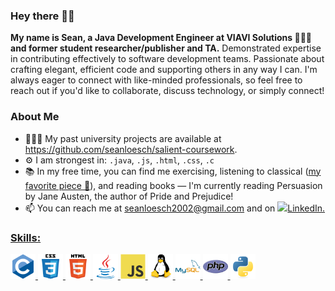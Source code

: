 ### Hey there 👋🏻

**My name is Sean, a Java Development Engineer at VIAVI Solutions 👨🏻‍💻 and
former student researcher/publisher and TA.**
Demonstrated expertise in contributing effectively to software development teams.
Passionate about crafting elegant, efficient code and supporting others in any way I can.
I'm always eager to connect with like-minded professionals, so feel free to reach out if
you'd like to collaborate, discuss technology, or simply connect!

### About Me

- 👨🏻‍💻 My past university projects are available at https://github.com/seanloesch/salient-coursework.
- ⚙️ I am strongest in: `.java`, `.js`, `.html`, `.css`, `.c`
- 📚 In my free time, you can find me exercising, listening to classical ([my favorite piece 🎻](https://www.youtube.com/watch?v=t9ndxDhgZBM)),
and reading books — I'm currently reading Persuasion by Jane Austen, the author of Pride and Prejudice!
- 📫 You can reach me at seanloesch2002@gmail.com and on <a href="https://www.linkedin.com/in/seanloesch/"><img src="https://www.linkedin.com/favicon.ico" style="width:1rem" />LinkedIn.

### Skills:
<p align="left"> <a href="https://www.cprogramming.com/" target="_blank" rel="noreferrer"> <img src="https://raw.githubusercontent.com/devicons/devicon/master/icons/c/c-original.svg" alt="c" width="40" height="40"/> </a> <a href="https://www.w3schools.com/css/" target="_blank" rel="noreferrer"> <img src="https://raw.githubusercontent.com/devicons/devicon/master/icons/css3/css3-original-wordmark.svg" alt="css3" width="40" height="40"/> </a> <a href="https://www.w3.org/html/" target="_blank" rel="noreferrer"> <img src="https://raw.githubusercontent.com/devicons/devicon/master/icons/html5/html5-original-wordmark.svg" alt="html5" width="40" height="40"/> </a> <a href="https://www.java.com" target="_blank" rel="noreferrer"> <img src="https://raw.githubusercontent.com/devicons/devicon/master/icons/java/java-original.svg" alt="java" width="40" height="40"/> </a> <a href="https://developer.mozilla.org/en-US/docs/Web/JavaScript" target="_blank" rel="noreferrer"> <img src="https://raw.githubusercontent.com/devicons/devicon/master/icons/javascript/javascript-original.svg" alt="javascript" width="40" height="40"/> </a> <a href="https://www.linux.org/" target="_blank" rel="noreferrer"> <img src="https://raw.githubusercontent.com/devicons/devicon/master/icons/linux/linux-original.svg" alt="linux" width="40" height="40"/> </a> <a href="https://www.mysql.com/" target="_blank" rel="noreferrer"> <img src="https://raw.githubusercontent.com/devicons/devicon/master/icons/mysql/mysql-original-wordmark.svg" alt="mysql" width="40" height="40"/> </a> <a href="https://www.php.net" target="_blank" rel="noreferrer"> <img src="https://raw.githubusercontent.com/devicons/devicon/master/icons/php/php-original.svg" alt="php" width="40" height="40"/> </a> <a href="https://www.python.org" target="_blank" rel="noreferrer"> <img src="https://raw.githubusercontent.com/devicons/devicon/master/icons/python/python-original.svg" alt="python" width="40" height="40"/> </a> </p>
